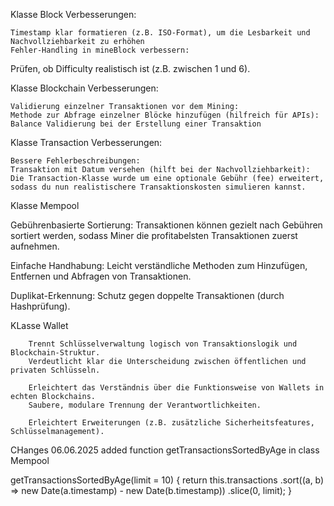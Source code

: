 Klasse Block Verbesserungen:

    Timestamp klar formatieren (z.B. ISO-Format), um die Lesbarkeit und Nachvollziehbarkeit zu erhöhen
    Fehler-Handling in mineBlock verbessern:

Prüfen, ob Difficulty realistisch ist (z.B. zwischen 1 und 6).

Klasse Blockchain Verbesserungen:

    Validierung einzelner Transaktionen vor dem Mining:
    Methode zur Abfrage einzelner Blöcke hinzufügen (hilfreich für APIs):
    Balance Validierung bei der Erstellung einer Transaktion

Klasse Transaction Verbesserungen:

    Bessere Fehlerbeschreibungen:
    Transaktion mit Datum versehen (hilft bei der Nachvollziehbarkeit):
    Die Transaction-Klasse wurde um eine optionale Gebühr (fee) erweitert, sodass du nun realistischere Transaktionskosten simulieren kannst.

Klasse Mempool

Gebührenbasierte Sortierung:
Transaktionen können gezielt nach Gebühren sortiert werden, sodass Miner die profitabelsten Transaktionen zuerst aufnehmen.

Einfache Handhabung:
Leicht verständliche Methoden zum Hinzufügen, Entfernen und Abfragen von Transaktionen.

Duplikat-Erkennung:
Schutz gegen doppelte Transaktionen (durch Hashprüfung).

KLasse Wallet

        Trennt Schlüsselverwaltung logisch von Transaktionslogik und Blockchain-Struktur.
        Verdeutlicht klar die Unterscheidung zwischen öffentlichen und privaten Schlüsseln.

        Erleichtert das Verständnis über die Funktionsweise von Wallets in echten Blockchains.
        Saubere, modulare Trennung der Verantwortlichkeiten.

        Erleichtert Erweiterungen (z.B. zusätzliche Sicherheitsfeatures, Schlüsselmanagement).


CHanges 06.06.2025
added function getTransactionsSortedByAge in class Mempool

getTransactionsSortedByAge(limit = 10) {
return this.transactions
.sort((a, b) => new Date(a.timestamp) - new Date(b.timestamp))
.slice(0, limit);
}
